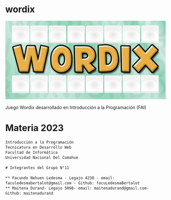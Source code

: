 # wordix

![Alt text](71u1Ro+0m0L.jpg)

Juego Wordix desarrollado en Introducción a la Programación (FAI)

# Materia 2023

    Introducción a la Programación
    Tecnicatura en Desarrollo Web
    Facultad de Informática
    Universidad Nacional Del Comahue

    # Integrantes del Grupo N°11

    ** Facundo Nehuen Ledesma - Legajo 4238 - email: faculedesmabertalot@gmail.com - Github: facuLedesmaBertalot
    ** Maitena Durand- Legajo 5098- email: maitenadurand@gmail.com- Github: maitenadurand
